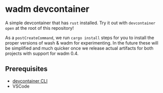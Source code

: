 # wadm devcontainer

A simple devcontainer that has `rust` installed. Try it out with `devcontainer open` at the root of this repository!

As a `postCreateCommand`, we run `cargo install` steps for you to install the proper versions of wash & wadm for experimenting. In the future these will be simplified and much quicker once we release actual artifacts for both projects with support for wadm 0.4.

## Prerequisites

- [devcontainer CLI](https://code.visualstudio.com/docs/devcontainers/devcontainer-cli#_installation)
- VSCode
